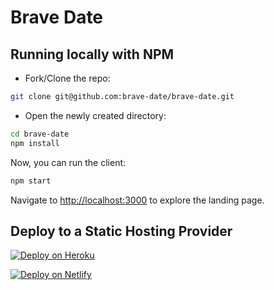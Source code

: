 # Brave Date

## Running locally with NPM

- Fork/Clone the repo:

```sh
git clone git@github.com:brave-date/brave-date.git
```

- Open the newly created directory:

```sh
cd brave-date
npm install
```

Now, you can run the client:

```sh
npm start
```

Navigate to [http://localhost:3000](http://localhost:3000) to explore the landing page.

## **Deploy to a Static Hosting Provider**

[![Deploy on Heroku](https://www.herokucdn.com/deploy/button.svg)](https://heroku.com/deploy?template=https://github.com/brave-date/brave-date)

[![Deploy on Netlify](https://www.netlify.com/img/deploy/button.svg)](https://app.netlify.com/start/deploy?repository=https://github.com/brave-date/brave-date)
